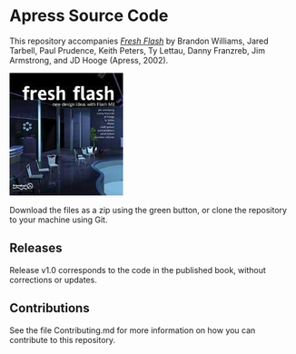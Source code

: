 # Apress Source Code

This repository accompanies [*Fresh Flash*](http://www.apress.com/9781590591901) by Brandon Williams, Jared Tarbell, Paul Prudence, Keith Peters, Ty Lettau, Danny Franzreb, Jim Armstrong, and JD Hooge (Apress, 2002).

![Cover image](9781590591901.jpg)

Download the files as a zip using the green button, or clone the repository to your machine using Git.

## Releases

Release v1.0 corresponds to the code in the published book, without corrections or updates.

## Contributions

See the file Contributing.md for more information on how you can contribute to this repository.

